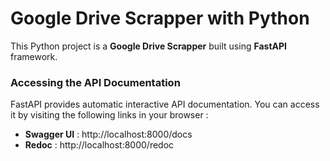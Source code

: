# Google Drive Scrapper with Python

This Python project is a **Google Drive Scrapper** built using **FastAPI** framework.

### Accessing the API Documentation
FastAPI provides automatic interactive API documentation. You can access it by visiting the following links in your browser :

- **Swagger UI** : http://localhost:8000/docs
- **Redoc** : http://localhost:8000/redoc